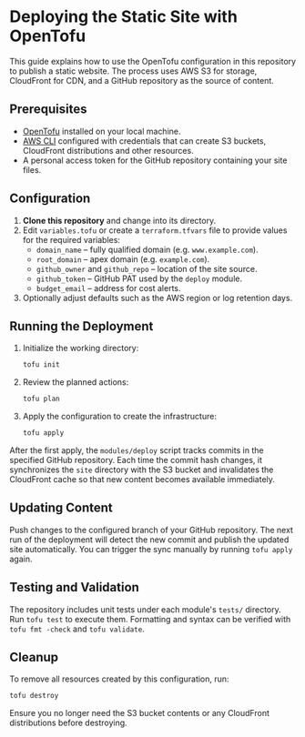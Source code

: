 # Deploying the Static Site with OpenTofu

This guide explains how to use the OpenTofu configuration in this repository to publish a static website. The process uses AWS S3 for storage, CloudFront for CDN, and a GitHub repository as the source of content.

## Prerequisites

- [OpenTofu](https://opentofu.org/) installed on your local machine.
- [AWS CLI](https://aws.amazon.com/cli/) configured with credentials that can create S3 buckets, CloudFront distributions and other resources.
- A personal access token for the GitHub repository containing your site files.

## Configuration

1. **Clone this repository** and change into its directory.
2. Edit `variables.tofu` or create a `terraform.tfvars` file to provide values for the required variables:
   - `domain_name` – fully qualified domain (e.g. `www.example.com`).
   - `root_domain` – apex domain (e.g. `example.com`).
   - `github_owner` and `github_repo` – location of the site source.
   - `github_token` – GitHub PAT used by the `deploy` module.
   - `budget_email` – address for cost alerts.
3. Optionally adjust defaults such as the AWS region or log retention days.

## Running the Deployment

1. Initialize the working directory:

   ```bash
   tofu init
   ```
2. Review the planned actions:

   ```bash
   tofu plan
   ```
3. Apply the configuration to create the infrastructure:

   ```bash
   tofu apply
   ```

After the first apply, the `modules/deploy` script tracks commits in the specified GitHub repository. Each time the commit hash changes, it synchronizes the `site` directory with the S3 bucket and invalidates the CloudFront cache so that new content becomes available immediately.

## Updating Content

Push changes to the configured branch of your GitHub repository. The next run of the deployment will detect the new commit and publish the updated site automatically. You can trigger the sync manually by running `tofu apply` again.

## Testing and Validation

The repository includes unit tests under each module's `tests/` directory. Run `tofu test` to execute them. Formatting and syntax can be verified with `tofu fmt -check` and `tofu validate`.

## Cleanup

To remove all resources created by this configuration, run:

```bash
tofu destroy
```

Ensure you no longer need the S3 bucket contents or any CloudFront distributions before destroying.
